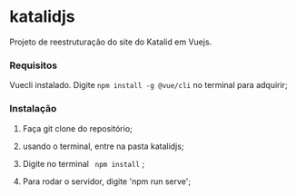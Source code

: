 # katalidjs

Projeto de reestruturação do site do Katalid em Vuejs.

### Requisitos

Vuecli instalado. Digite ``` npm install -g @vue/cli ```  no terminal para adquirir; 

### Instalação

1. Faça git clone do repositório;

2. usando o terminal, entre na pasta katalidjs;

3. Digite no terminal ``` npm install``` ;

4. Para rodar o servidor, digite 'npm run serve';
